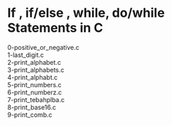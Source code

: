 # If , if/else , while, do/while Statements in C
0-positive_or_negative.c  
1-last_digit.c  
2-print_alphabet.c  
3-print_alphabets.c  
4-print_alphabt.c  
5-print_numbers.c  
6-print_numberz.c  
7-print_tebahplba.c  
8-print_base16.c  
9-print_comb.c  

